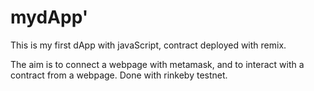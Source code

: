 # mydApp'

This is my first dApp with javaScript, contract deployed with remix.

The aim is to connect a webpage with metamask, and to interact with a contract from a webpage. Done with rinkeby testnet.
